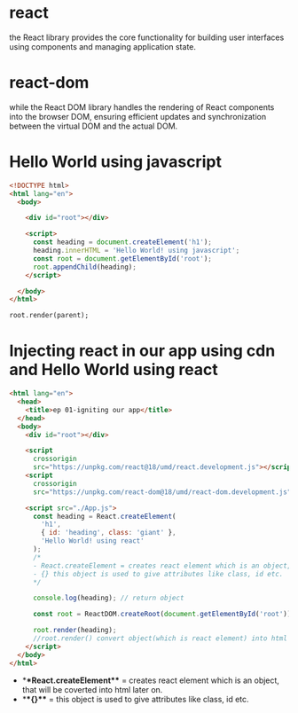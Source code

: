 # react

the React library provides the core functionality for building user interfaces using components and managing application state.

# react-dom

while the React DOM library handles the rendering of React components into the browser DOM, ensuring efficient updates and synchronization between the virtual DOM and the actual DOM.

# Hello World using javascript

```HTML
<!DOCTYPE html>
<html lang="en">
  <body>

    <div id="root"></div>

    <script>
      const heading = document.createElement('h1');
      heading.innerHTML = 'Hello World! using javascript';
      const root = document.getElementById('root');
      root.appendChild(heading);
    </script>

  </body>
</html>

root.render(parent);
```

# Injecting react in our app using cdn and Hello World using react

```HTML
<html lang="en">
  <head>
    <title>ep 01-igniting our app</title>
  </head>
  <body>
    <div id="root"></div>

    <script
      crossorigin
      src="https://unpkg.com/react@18/umd/react.development.js"></script>
    <script
      crossorigin
      src="https://unpkg.com/react-dom@18/umd/react-dom.development.js"></script>

    <script src="./App.js">
      const heading = React.createElement(
        'h1',
        { id: 'heading', class: 'giant' },
        'Hello World! using react'
      );
      /*
      - React.createElement = creates react element which is an object, that will be coverted into html later on.
      - {} this object is used to give attributes like class, id etc.
      */

      console.log(heading); // return object

      const root = ReactDOM.createRoot(document.getElementById('root'));

      root.render(heading);
      //root.render() convert object(which is react element) into html element and puts it into dom
    </script>
  </body>
</html>
```

- \***\*React.createElement\*\*** = creates react element which is an object, that will be coverted into html later on.
- \***\*{}\*\*** = this object is used to give attributes like class, id etc.

